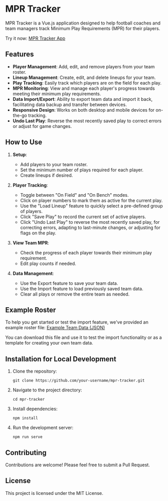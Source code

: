 # MPR Tracker

MPR Tracker is a Vue.js application designed to help football coaches and team managers track Minimum Play Requirements (MPR) for their players.

Try it now: [MPR Tracker App](https://kakoyla.github.io/mpr-tracker/#/)

## Features

- **Player Management**: Add, edit, and remove players from your team roster.
- **Lineup Management**: Create, edit, and delete lineups for your team.
- **Play Tracking**: Easily track which players are on the field for each play.
- **MPR Monitoring**: View and manage each player's progress towards meeting their minimum play requirements.
- **Data Import/Export**: Ability to export team data and import it back, facilitating data backup and transfer between devices.
- **Responsive Design**: Works on both desktop and mobile devices for on-the-go tracking.
- **Undo Last Play**: Reverse the most recently saved play to correct errors or adjust for game changes.

## How to Use

1. **Setup**:
   - Add players to your team roster.
   - Set the minimum number of plays required for each player.
   - Create lineups if desired.

2. **Player Tracking**:
   - Toggle between "On Field" and "On Bench" modes.
   - Click on player numbers to mark them as active for the current play.
   - Use the "Load Lineup" feature to quickly select a pre-defined group of players.
   - Click "Save Play" to record the current set of active players.
   - Click "Undo Last Play" to reverse the most recently saved play, for correcting errors, adapting to last-minute changes, or adjusting for flags on the play.

3. **View Team MPR**:
   - Check the progress of each player towards their minimum play requirement.
   - Edit play counts if needed.

4. **Data Management**:
   - Use the Export feature to save your team data.
   - Use the Import feature to load previously saved team data.
   - Clear all plays or remove the entire team as needed.

## Example Roster

To help you get started or test the import feature, we've provided an example roster file:
[Example Team Data (JSON)](https://github.com/kakoyla/mpr-tracker/blob/main/team_data%20example.json)

You can download this file and use it to test the import functionality or as a template for creating your own team data.

## Installation for Local Development

1. Clone the repository:
   ```
   git clone https://github.com/your-username/mpr-tracker.git
   ```
2. Navigate to the project directory:
   ```
   cd mpr-tracker
   ```
3. Install dependencies:
   ```
   npm install
   ```
4. Run the development server:
   ```
   npm run serve
   ```

## Contributing

Contributions are welcome! Please feel free to submit a Pull Request.

## License

This project is licensed under the MIT License.